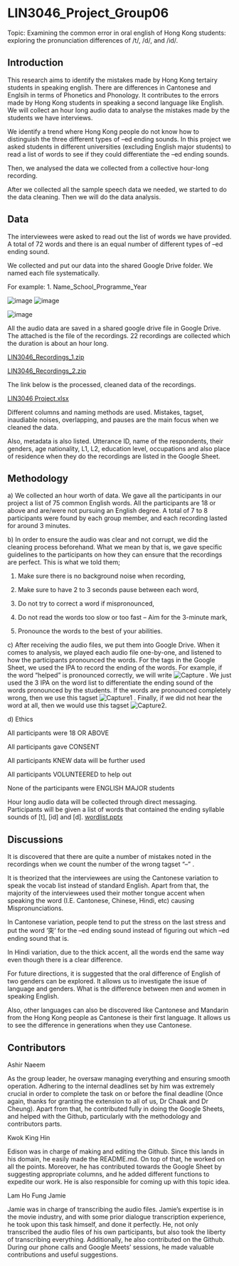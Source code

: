 # LIN3046_Project_Group06

Topic: Examining the common error in oral english of Hong Kong students: exploring the pronunciation differences of /t/, /d/, and /id/.



## Introduction





This research aims to identify the mistakes made by Hong Kong tertairy students in speaking english. There are differences in Cantonese and Englsih in terms of Phonetics and Phonology. It contributes to the errors made by Hong Kong students in speaking a second language like English. We will collect an hour long audio data to analyse the mistakes made by the students we have interviews. 

We identify a trend where Hong Kong people do not know how to distinguish the three different types of –ed ending sounds. 
In this project we asked students in different universities (excluding English major students) to read a list of words to see if they could differentiate the –ed ending sounds.

Then, we analysed the data we collected from a collective hour-long recording.

After we collected all the sample speech data we needed, we started to do the data cleaning.
Then we will do the data analysis.








## Data

The interviewees were asked to read out the list of words we have provided. A total of 72 words and there is an equal number of different types of –ed ending sound.

We collected and put our data into the shared Google Drive folder. We named each file systematically. 

For example: 1. Name_School_Programme_Year

![image](https://github.com/WestVirgina/LIN3046_Project_Group06/assets/157775248/df3f4411-a1da-4e7f-922c-dbf0ffece0fe)
![image](https://github.com/WestVirgina/LIN3046_Project_Group06/assets/157775248/1a9479f1-5317-43b9-94d4-ad34afac4d9c)

![image](https://github.com/WestVirgina/LIN3046_Project_Group06/assets/157775248/dbd9e15c-1047-4438-a66d-1ebff2256659)



All the audio data are saved in a shared google drive file in Google Drive. The attached is the file of the recordings. 22 recordings are collected which the duration is about an hour long.


[LIN3046_Recordings_1.zip](https://github.com/WestVirgina/LIN3046_Project_Group06/files/15337061/LIN3046_Recordings_1-20240516T145259Z-001.zip)

[LIN3046_Recordings_2.zip](https://github.com/WestVirgina/LIN3046_Project_Group06/files/15337058/LIN3046_Recordings_2-20240516T145301Z-001.zip)



The link below is the processed, cleaned data of the recordings. 

[LIN3046 Project.xlsx](https://github.com/WestVirgina/LIN3046_Project_Group06/files/15344046/LIN3046.Project.2.xlsx)

Different columns and naming methods are used. Mistakes, tagset, inaudiable noises, overlapping, and pauses are the main focus when we cleaned the data. 

Also, metadata is also listed. Utterance ID, name of the respondents, their genders, age nationality, L1, L2, education level, occupations and also place of residence when they do the recordings are listed in the Google Sheet.


## Methodology

a) We collected an hour worth of data. We gave all the participants in our project a list of 75 common English words. All the participants are 18 or above and are/were not pursuing an English degree. A total of 7 to 8 participants were found by each group member, and each recording lasted for around 3 minutes.



b) In order to ensure the audio was clear and not corrupt, we did the cleaning process beforehand. What we mean by that is, we gave specific guidelines to the participants on how they can ensure that the recordings are perfect. This is what we told them;
1. Make sure there is no background noise when recording,

2. Make sure to have 2 to 3 seconds pause between each word,

3. Do not try to correct a word if mispronounced,

4. Do not read the words too slow or too fast – Aim for the 3-minute mark,

5. Pronounce the words to the best of your abilities.



c) After receiving the audio files, we put them into Google Drive. When it comes to analysis, we played each audio file one-by-one, and listened to how the participants pronounced the words. For the tags in the Google Sheet, we used the IPA to record the ending of the words. For example, if the word “helped” is pronounced correctly, we will write ![Capture](https://github.com/WestVirgina/LIN3046_Project_Group06/assets/157775248/9291c9a0-47cf-42f7-8902-e9030a980b3e)
. We just used the 3 IPA on the word list to differentiate the ending sound of the words pronounced by the students. If the words are pronounced completely wrong, then we use this tagset ![Capture1](https://github.com/WestVirgina/LIN3046_Project_Group06/assets/157775248/84527e23-bd38-4058-9337-14d2f09b1b0e)
. Finally, if we did not hear the word at all, then we would use this tagset ![Capture2](https://github.com/WestVirgina/LIN3046_Project_Group06/assets/157775248/5afe1078-4a3b-4168-b85c-c6de60e361c2).


d) Ethics

All participants were 18 OR ABOVE

All participants gave CONSENT

All participants KNEW data will be further used

All participants VOLUNTEERED to help out

None of the participants were ENGLISH MAJOR students



Hour long audio data will be collected through direct messaging. Participants will be given a list of words that contained the ending syllable sounds of [t], [id] and [d]. 
[wordlist.pptx](https://github.com/WestVirgina/LIN3046_Project_Group06/files/15331262/Presentation1.pptx)


## Discussions

It is discovered that there are quite a number of mistakes noted in the recordings when we count the number of the wrong tagset “–” . 

It is theorized that the interviewees are using the Cantonese variation to speak the vocab list instead of standard English. Apart from that, the majority of the interviewees used their mother tongue accent when speaking the word (I.E. Cantonese, Chinese, Hindi, etc) causing Mispronunciations. 

In Cantonese variation, people tend to put the stress on the last stress and put the word ‘突‘ for the –ed ending sound instead of figuring out which –ed ending sound that is.

In Hindi variation, due to the thick accent, all the words end the same way even though there is a clear difference.

For future directions, it is suggested that the oral difference of English of two genders can be explored. It allows us to investigate the issue of language and genders. What is the difference between men and women in speaking English. 

Also, other languages can also be discovered like Cantonese and Mandarin from the Hong Kong people as Cantonese is their first language. It allows us to see the difference in generations when they use Cantonese.


## Contributors



Ashir Naeem

As the group leader, he oversaw managing everything and ensuring smooth operation. Adhering to the internal deadlines set by him was extremely crucial in order to complete the task on or before the final deadline (Once again, thanks for granting the extension to all of us, Dr Chaak and Dr Cheung). Apart from that, he contributed fully in doing the Google Sheets, and helped with the Github, particularly with the methodology and contributors parts.


Kwok King Hin

Edison was in charge of making and editing the Github. Since this lands in his domain, he easily made the README.md. On top of that, he worked on all the points. Moreover, he has contributed towards the Google Sheet by suggesting appropriate columns, and he added different functions to expedite our work. He is also responsible for coming up with this topic idea.


Lam Ho Fung Jamie

Jamie was in charge of transcribing the audio files. Jamie’s expertise is in the movie industry, and with some prior dialogue transcription experience, he took upon this task himself, and done it perfectly. He, not only transcribed the audio files of his own participants, but also took the liberty of transcribing everything. Additionally, he also contributed on the Github. During our phone calls and Google Meets’ sessions, he made valuable contributions and useful suggestions.
